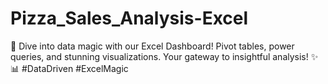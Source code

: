 # Pizza_Sales_Analysis-Excel
🚀 Dive into data magic with our Excel Dashboard! Pivot tables, power queries, and stunning visualizations. Your gateway to insightful analysis! ✨📊 #DataDriven #ExcelMagic
